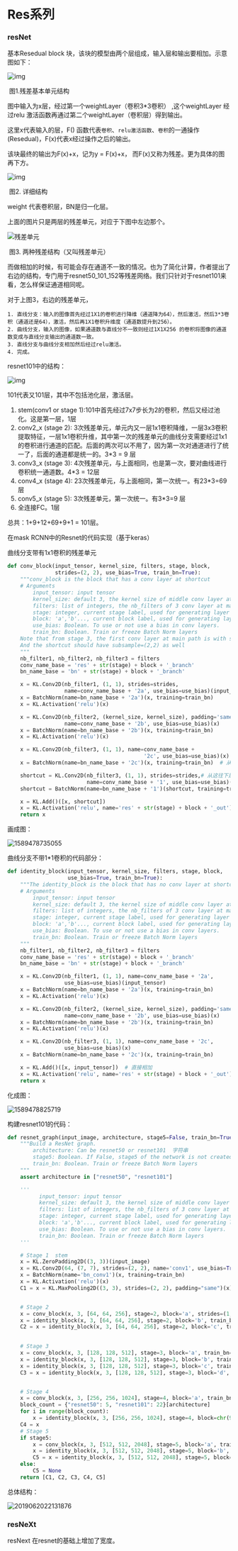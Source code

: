 # Res系列

### resNet

基本Resedual block 块，该块的模型由两个层组成，输入层和输出要相加。示意图如下：

![img](D:\GitRepositories\dailyWork\zhao\image\webp.jpg)

​																				图1.残差基本单元结构

图中输入为x层，经过第一个weightLayer（卷积3*3卷积） ,这个weightLayer 经过relu 激活函数再通过第二个weightLayer（卷积层）得到输出。

这里x代表输入的层，F() 函数代表`卷积`、`relu激活函数`、`卷积`的一通操作(Resedual)，F(x)代表x经过操作之后的输出。

该块最终的输出为F(x)+x，记为y = F(x)+x， 而F(x)又称为残差。更为具体的图再下方。

![img](D:\GitRepositories\dailyWork\zhao\image\v2-bd76d0f10f84d74f90505eababd3d4a1_720w.jpg)

​																		图2. 详细结构

weight 代表卷积层，BN是归一化层。

上面的图片只是两层的残差单元，对应于下图中左边那个。

![残差单元](D:\GitRepositories\dailyWork\zhao\image\watermark,type_ZmFuZ3poZW5naGVpdGk,shadow_10,text_aHR0cHM6Ly9ibG9nLmNzZG4ubmV0L3FxXzQxNzYwNzY3,size_16,color_FFFFFF,t_70.jpg)

​													图3. 两种残差结构（又叫残差单元）

而做相加的时候，有可能会存在通道不一致的情况。也为了简化计算，作者提出了右边的结构，专门用于resnet50_101_152等残差网络。我们只针对于resnet101来看，怎么样保证通道相同呢。



对于上图3，右边的残差单元，

	1. 直线分支：输入的图像首先经过1X1的卷积进行降维（通道降为64），然后激活，然后3*3卷积（通道还是64），激活，然后再1X1卷积升维度（通道数提升到256）。 
 	2. 曲线分支，输入的图像，如果通道数与直线分不一致则经过1X1X256 的卷积将图像的通道数变成与直线分支输出的通道数一致。
 	3. 直线分支与曲线分支相加然后经过relu激活。
 	4. 完成。

resnet101中的结构：



![img](D:\GitRepositories\dailyWork\zhao\image\watermark,type_ZmFuZ3poZW5naGVpdGk,shadow_10,text_aHR0cHM6Ly9ibG9nLmNzZG4ubmV0L3lhb2NodW5jaHU=,size_16,color_FFFFFF,t_70.jpg)



101代表又101层，其中不包括池化层，激活层。

1. stem(conv1 or stage 1):101中首先经过7x7步长为2的卷积，然后又经过池化。这是第一层，1层
2. conv2_x (stage 2): 3次残差单元，单元内又一层1x1卷积降维，一层3x3卷积提取特征，一层1x1卷积升维，其中第一次的残差单元的曲线分支需要经过1x1的卷积进行通道的匹配。后面的两次可以不用了，因为第一次对通道进行了统一了，后面的通道都是统一的。3\*3 = 9 层
3. conv3_x (stage 3): 4次残差单元，与上面相同，也是第一次，要对曲线进行卷积统一通道数。4\*3 = 12层
4. conv4_x (stage 4): 23次残差单元，与上面相同，第一次统一。有23\*3=69层
5. conv5_x (stage 5): 3次残差单元，第一次统一。有3\*3=9 层
6. 全连接FC。1层

总共：1+9+12+69+9+1 = 101层。

在mask RCNN中的Resnet的代码实现（基于keras）

曲线分支带有1x1卷积的残差单元

```python
def conv_block(input_tensor, kernel_size, filters, stage, block,
               strides=(2, 2), use_bias=True, train_bn=True):
    """conv_block is the block that has a conv layer at shortcut
    # Arguments
        input_tensor: input tensor
        kernel_size: default 3, the kernel size of middle conv layer at main path
        filters: list of integers, the nb_filters of 3 conv layer at main path
        stage: integer, current stage label, used for generating layer names
        block: 'a','b'..., current block label, used for generating layer names
        use_bias: Boolean. To use or not use a bias in conv layers.
        train_bn: Boolean. Train or freeze Batch Norm layers
    Note that from stage 3, the first conv layer at main path is with subsample=(2,2)
    And the shortcut should have subsample=(2,2) as well
    """
    nb_filter1, nb_filter2, nb_filter3 = filters
    conv_name_base = 'res' + str(stage) + block + '_branch'
    bn_name_base = 'bn' + str(stage) + block + '_branch'

    x = KL.Conv2D(nb_filter1, (1, 1), strides=strides,
                  name=conv_name_base + '2a', use_bias=use_bias)(input_tensor)
    x = BatchNorm(name=bn_name_base + '2a')(x, training=train_bn)
    x = KL.Activation('relu')(x)

    x = KL.Conv2D(nb_filter2, (kernel_size, kernel_size), padding='same',
                  name=conv_name_base + '2b', use_bias=use_bias)(x)
    x = BatchNorm(name=bn_name_base + '2b')(x, training=train_bn)
    x = KL.Activation('relu')(x)

    x = KL.Conv2D(nb_filter3, (1, 1), name=conv_name_base +
                                           '2c', use_bias=use_bias)(x)
    x = BatchNorm(name=bn_name_base + '2c')(x, training=train_bn)  # 从往上是直线分支

    shortcut = KL.Conv2D(nb_filter3, (1, 1), strides=strides,# 从这往下是曲线分支
                         name=conv_name_base + '1', use_bias=use_bias)(input_tensor)
    shortcut = BatchNorm(name=bn_name_base + '1')(shortcut, training=train_bn)

    x = KL.Add()([x, shortcut])
    x = KL.Activation('relu', name='res' + str(stage) + block + '_out')(x)
    return x
```

画成图：

![1589478735055](D:\GitRepositories\dailyWork\zhao\image\1589478735055.png)

曲线分支不带1*1卷积的代码部分：

```python
def identity_block(input_tensor, kernel_size, filters, stage, block,
                   use_bias=True, train_bn=True):
    """The identity_block is the block that has no conv layer at shortcut
    # Arguments
        input_tensor: input tensor
        kernel_size: default 3, the kernel size of middle conv layer at main path
        filters: list of integers, the nb_filters of 3 conv layer at main path
        stage: integer, current stage label, used for generating layer names
        block: 'a','b'..., current block label, used for generating layer names
        use_bias: Boolean. To use or not use a bias in conv layers.
        train_bn: Boolean. Train or freeze Batch Norm layers
    """
    nb_filter1, nb_filter2, nb_filter3 = filters
    conv_name_base = 'res' + str(stage) + block + '_branch'
    bn_name_base = 'bn' + str(stage) + block + '_branch'

    x = KL.Conv2D(nb_filter1, (1, 1), name=conv_name_base + '2a',
                  use_bias=use_bias)(input_tensor)
    x = BatchNorm(name=bn_name_base + '2a')(x, training=train_bn)
    x = KL.Activation('relu')(x)

    x = KL.Conv2D(nb_filter2, (kernel_size, kernel_size), padding='same',
                  name=conv_name_base + '2b', use_bias=use_bias)(x)
    x = BatchNorm(name=bn_name_base + '2b')(x, training=train_bn)
    x = KL.Activation('relu')(x)

    x = KL.Conv2D(nb_filter3, (1, 1), name=conv_name_base + '2c',
                  use_bias=use_bias)(x)
    x = BatchNorm(name=bn_name_base + '2c')(x, training=train_bn)

    x = KL.Add()([x, input_tensor])  # 直接相加
    x = KL.Activation('relu', name='res' + str(stage) + block + '_out')(x)
    return x
```

化成图：

![1589478825719](D:\GitRepositories\dailyWork\zhao\image\1589478825719.png)

构建resnet101的代码：

```python
def resnet_graph(input_image, architecture, stage5=False, train_bn=True):
    """Build a ResNet graph.
        architecture: Can be resnet50 or resnet101  字符串
        stage5: Boolean. If False, stage5 of the network is not created
        train_bn: Boolean. Train or freeze Batch Norm layers
    """
    assert architecture in ["resnet50", "resnet101"]

    '''
          input_tensor: input tensor
          kernel_size: default 3, the kernel size of middle conv layer at main path
          filters: list of integers, the nb_filters of 3 conv layer at main path
          stage: integer, current stage label, used for generating layer names
          block: 'a','b'..., current block label, used for generating layer names
          use_bias: Boolean. To use or not use a bias in conv layers.
          train_bn: Boolean. Train or freeze Batch Norm layers
    '''

    # Stage 1  stem
    x = KL.ZeroPadding2D((3, 3))(input_image)
    x = KL.Conv2D(64, (7, 7), strides=(2, 2), name='conv1', use_bias=True)(x)
    x = BatchNorm(name='bn_conv1')(x, training=train_bn)
    x = KL.Activation('relu')(x)
    C1 = x = KL.MaxPooling2D((3, 3), strides=(2, 2), padding="same")(x)


    # Stage 2
    x = conv_block(x, 3, [64, 64, 256], stage=2, block='a', strides=(1, 1), train_bn=train_bn)  # 统一通道数
    x = identity_block(x, 3, [64, 64, 256], stage=2, block='b', train_bn=train_bn)
    C2 = x = identity_block(x, 3, [64, 64, 256], stage=2, block='c', train_bn=train_bn)
    

    # Stage 3
    x = conv_block(x, 3, [128, 128, 512], stage=3, block='a', train_bn=train_bn)  # 统一
    x = identity_block(x, 3, [128, 128, 512], stage=3, block='b', train_bn=train_bn)
    x = identity_block(x, 3, [128, 128, 512], stage=3, block='c', train_bn=train_bn)
    C3 = x = identity_block(x, 3, [128, 128, 512], stage=3, block='d', train_bn=train_bn)


    # Stage 4
    x = conv_block(x, 3, [256, 256, 1024], stage=4, block='a', train_bn=train_bn)  # 统一
    block_count = {"resnet50": 5, "resnet101": 22}[architecture]
    for i in range(block_count):
        x = identity_block(x, 3, [256, 256, 1024], stage=4, block=chr(98 + i), train_bn=train_bn)
    C4 = x
    # Stage 5
    if stage5:
        x = conv_block(x, 3, [512, 512, 2048], stage=5, block='a', train_bn=train_bn)
        x = identity_block(x, 3, [512, 512, 2048], stage=5, block='b', train_bn=train_bn)
        C5 = x = identity_block(x, 3, [512, 512, 2048], stage=5, block='c', train_bn=train_bn)
    else:
        C5 = None
    return [C1, C2, C3, C4, C5]
```

总体结构：

![2019062022131876](D:\GitRepositories\dailyWork\zhao\image\2019062022131876.jpg)

### resNeXt

resNext 在resnet的基础上增加了宽度。